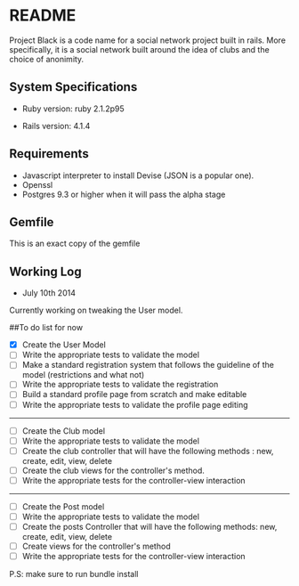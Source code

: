 # README

Project Black is a code name for a social network project built in rails. More specifically, it is a social network built around the idea of clubs and the choice of anonimity.

## System Specifications

* Ruby version: ruby 2.1.2p95

* Rails version: 4.1.4

## Requirements

* Javascript interpreter to install Devise (JSON is a popular one).
* Openssl
* Postgres 9.3 or higher when it will pass the alpha stage

## Gemfile

This is an exact copy of the gemfile

## Working Log

* July 10th 2014

Currently working on tweaking the User model. 

##To do list for now

- [x] Create the User Model
- [ ] Write the appropriate tests to validate the model
- [ ] Make a standard registration system that follows the guideline of the model (restrictions and what not)
- [ ] Write the appropriate tests to validate the registration
- [ ] Build a standard profile page from scratch and make editable 
- [ ] Write the appropriate tests to validate the profile page editing

***
- [ ] Create the Club model
- [ ] Write the appropriate tests to validate the model
- [ ] Create the club controller that will have the following methods : new, create, edit, view, delete
- [ ] Create the club views for the controller's method.
- [ ] Write the appropriate tests for the controller-view interaction

***
- [ ] Create the Post model
- [ ] Write the appropriate tests to validate the model
- [ ] Create the posts Controller that will have the following methods: new, create, edit, view, delete
- [ ] Create views for the controller's method
- [ ] Write the appropriate tests for the controller-view interaction

P.S: make sure to run bundle install

